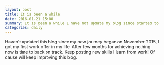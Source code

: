 ```yaml
---
layout: post
title: It is been a while
date: 2016-01-21 15:00
summary: It is been a while I have not update my blog since started to look for a job.
categories: daily
---
```


Haven't updated this blog since my new journey began on November 2015, I got my first work offer in my life! After few months for achieving nothing now is time to back on track. Keep posting new skills I learn from work! Of cause will keep improving this blog.  

